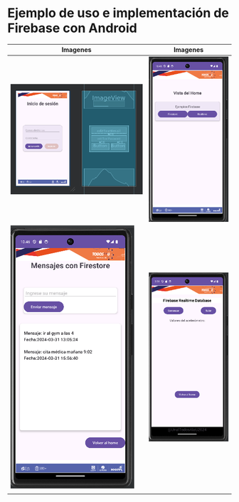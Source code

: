 # Ejemplo de uso e implementación de Firebase con Android

| Imagenes                                     | Imagenes                                     |
|----------------------------------------------|----------------------------------------------|
| ![Imagen 1](app/src/main/res/drawable/1.png) | ![Imagen 2](app/src/main/res/drawable/2.png) |
| ![Imagen 3](app/src/main/res/drawable/3.png) | ![Imagen 4](app/src/main/res/drawable/4.png) |
                                          |